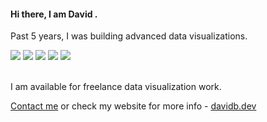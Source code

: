 #### Hi there, I am David .


Past 5 years, I was building advanced data visualizations.
<div>
  <a href="https://davidb.dev/project/marketers-globe"><img src="https://user-images.githubusercontent.com/6873202/87780018-de389880-c83e-11ea-8084-08ba91e3bfb6.gif"></a> 
  <a target="_blank" href="https://davidb.dev/project/climate-ai"><img src="https://user-images.githubusercontent.com/6873202/87780023-e09af280-c83e-11ea-8780-68f4c1e73927.gif"></a> 
  <a href="https://davidb.dev/project/coronavirus"><img src="https://user-images.githubusercontent.com/6873202/87780002-d8db4e00-c83e-11ea-9728-ab56c968face.gif"></a> 
  <a href="https://davidb.dev/project/justice-snapshot"><img src="https://user-images.githubusercontent.com/6873202/87780012-dd076b80-c83e-11ea-892f-7573e9733df8.gif"></a> 
  <a href="https://davidb.dev/project/climate-ai"><img src="https://user-images.githubusercontent.com/6873202/87780022-df69c580-c83e-11ea-9080-23da21171063.gif"></a> 
</div>


</br> 

  I am available for freelance data visualization work.   


[Contact me](https://davidb.dev/contact) or check my website for more info - [davidb.dev](https://davidb.dev/)



<!--
**bumbeishvili/bumbeishvili** is a ✨ _special_ ✨ repository because its `README.md` (this file) appears on your GitHub profile.

Here are some ideas to get you started:

- 🔭 I’m currently working on ...
- 🌱 I’m currently learning ...
- 👯 I’m looking to collaborate on ...
- 🤔 I’m looking for help with ...
- 💬 Ask me about ...
- 📫 How to reach me: ...
- 😄 Pronouns: ...
- ⚡ Fun fact: ...
-->
 
